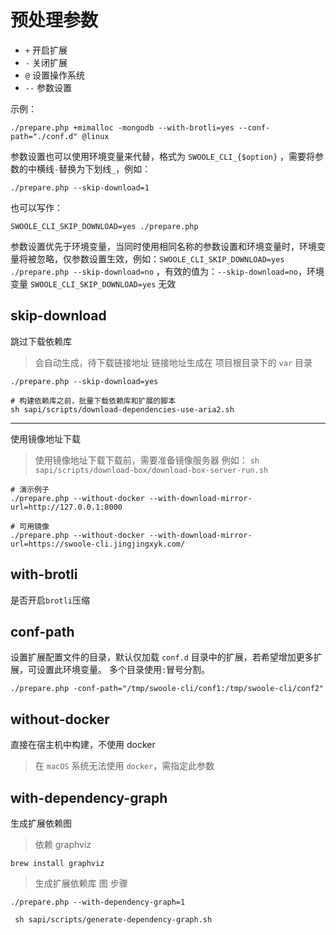 预处理参数
=====

* `+` 开启扩展
* `-` 关闭扩展
* `@` 设置操作系统
* `--` 参数设置

示例：

```shell
./prepare.php +mimalloc -mongodb --with-brotli=yes --conf-path="./conf.d" @linux
```

参数设置也可以使用环境变量来代替，格式为 `SWOOLE_CLI_{$option}` ，需要将参数的中横线`-`替换为下划线`_`，例如：

```shell
./prepare.php --skip-download=1
```

也可以写作：

```shell
SWOOLE_CLI_SKIP_DOWNLOAD=yes ./prepare.php
```

>
参数设置优先于环境变量，当同时使用相同名称的参数设置和环境变量时，环境变量将被忽略，仅参数设置生效，例如：`SWOOLE_CLI_SKIP_DOWNLOAD=yes ./prepare.php --skip-download=no`
，有效的值为：`--skip-download=no`，环境变量 `SWOOLE_CLI_SKIP_DOWNLOAD=yes` 无效

skip-download
----
跳过下载依赖库

> 会自动生成，待下载链接地址
> 链接地址生成在 项目根目录下的 `var` 目录

```shell
./prepare.php --skip-download=yes

# 构建依赖库之前，批量下载依赖库和扩展的脚本
sh sapi/scripts/download-dependencies-use-aria2.sh

```

----
使用镜像地址下载

> 使用镜像地址下载下载前，需要准备镜像服务器 例如： `sh sapi/scripts/download-box/download-box-server-run.sh`

```shell
# 演示例子
./prepare.php --without-docker --with-download-mirror-url=http://127.0.0.1:8000

# 可用镜像
./prepare.php --without-docker --with-download-mirror-url=https://swoole-cli.jingjingxyk.com/
```

with-brotli
----
是否开启`brotli`压缩

conf-path
----
设置扩展配置文件的目录，默认仅加载 `conf.d` 目录中的扩展，若希望增加更多扩展，可设置此环境变量。
多个目录使用`:`冒号分割。

```shell
./prepare.php -conf-path="/tmp/swoole-cli/conf1:/tmp/swoole-cli/conf2"
```

without-docker
----
直接在宿主机中构建，不使用 docker

> 在 `macOS` 系统无法使用 `docker`，需指定此参数


with-dependency-graph
----
生成扩展依赖图

> 依赖 graphviz

```shell
brew install graphviz 
```

> 生成扩展依赖库 图 步骤

```shell
./prepare.php --with-dependency-graph=1 

 sh sapi/scripts/generate-dependency-graph.sh
 
```

